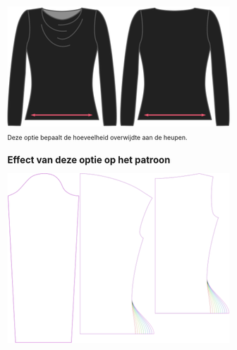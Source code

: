 ![De optie voor overwijdte heupen van Diana](./hipsease.svg)

Deze optie bepaalt de hoeveelheid overwijdte aan de heupen.


## Effect van deze optie op het patroon
![Deze afbeelding toont het effect van deze optie door meerdere varianten die een andere waarde hebben voor deze optie te vervangen](diana_hipsease_sample.svg "Effect van deze optie op het patroon")